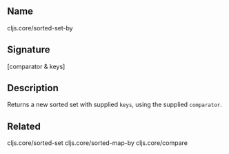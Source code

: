 ## Name
cljs.core/sorted-set-by

## Signature
[comparator & keys]

## Description

Returns a new sorted set with supplied `keys`, using the supplied `comparator`.

## Related
cljs.core/sorted-set
cljs.core/sorted-map-by
cljs.core/compare
